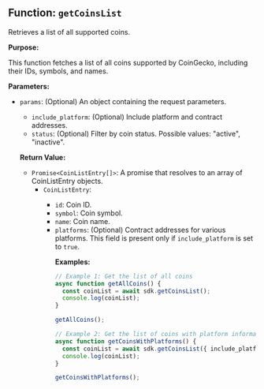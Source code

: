 ## Function: `getCoinsList`

Retrieves a list of all supported coins.

**Purpose:**

This function fetches a list of all coins supported by CoinGecko, including their IDs, symbols, and names.

**Parameters:**

- `params`: <object> (Optional) An object containing the request parameters.
  - `include_platform`: <boolean> (Optional) Include platform and contract addresses.
  - `status`: <enum> (Optional) Filter by coin status. Possible values: "active", "inactive".

**Return Value:**

- `Promise<CoinListEntry[]>`: A promise that resolves to an array of CoinListEntry objects.
  - `CoinListEntry`: <object>
    - `id`: <string> Coin ID.
    - `symbol`: <string> Coin symbol.
    - `name`: <string> Coin name.
    - `platforms`: <object> (Optional) Contract addresses for various platforms. This field is present only if `include_platform` is set to `true`.

**Examples:**

```typescript
// Example 1: Get the list of all coins
async function getAllCoins() {
  const coinList = await sdk.getCoinsList();
  console.log(coinList);
}

getAllCoins();

// Example 2: Get the list of coins with platform information
async function getCoinsWithPlatforms() {
  const coinList = await sdk.getCoinsList({ include_platform: true });
  console.log(coinList);
}

getCoinsWithPlatforms();
```